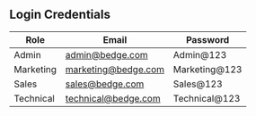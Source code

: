## Login Credentials

| Role      | Email                  | Password      |
|-----------|------------------------|---------------|
| Admin     | admin@bedge.com        | Admin@123     |
| Marketing | marketing@bedge.com    | Marketing@123 |
| Sales     | sales@bedge.com        | Sales@123     |
| Technical | technical@bedge.com    | Technical@123 |
